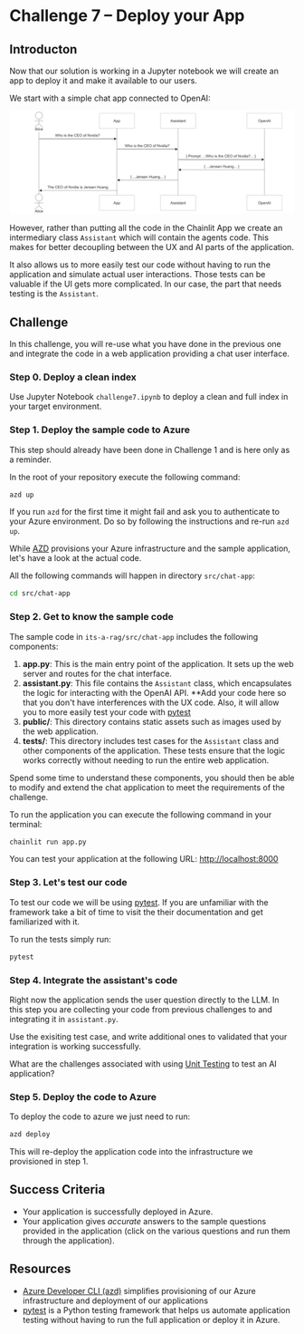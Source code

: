 # Challenge 7 – Deploy your App

## Introducton

Now that our solution is working in a Jupyter notebook we will create an app
to deploy it and make it available to our users.

We start with a simple chat app connected to OpenAI:

![RAG](../../assets/images/chat_with_llm.png)

However, rather than putting all the code in the Chainlit App we create an intermediary class `Assistant` which will contain the agents code. This makes for better decoupling between the UX and AI parts of the application. 

It also allows us to more easily test our code without having to run the application and simulate actual user interactions. Those tests can be valuable if the UI gets more complicated. In our case, the part that needs testing is the `Assistant`.

## Challenge

In this challenge, you will re-use what you have done in the previous one and 
integrate the code in a web application providing a chat user interface.

### Step 0. Deploy a clean index

Use Jupyter Notebook `challenge7.ipynb` to deploy a clean and full index in your target environment.

### Step 1. Deploy the sample code to Azure

This step should already have been done in Challenge 1 and is here only as a reminder.

In the root of your repository execute the following command: 
```bash
azd up
```
If you run `azd` for the first time it might fail and ask you to authenticate to your Azure environment. Do so by following the instructions and re-run `azd up`.

While [AZD](https://learn.microsoft.com/en-us/azure/developer/azure-developer-cli/) provisions your Azure infrastructure and the sample application, let's have a look at the actual code.

All the following commands will happen in directory `src/chat-app`:

```bash
cd src/chat-app
```

### Step 2. Get to know the sample code

The sample code in `its-a-rag/src/chat-app` includes the following components:

1. **app.py**: This is the main entry point of the application. It sets up the web server and routes for the chat interface.
2. **assistant.py**: This file contains the `Assistant` class, which encapsulates the logic for interacting with the OpenAI API. **Add your code here so that you don't have interferences with the UX code. Also, it will allow you to more easily test  your code with [pytest](https://docs.pytest.org/en/stable/)
3. **public/**: This directory contains static assets such as images used by the web application.
5. **tests/**: This directory includes test cases for the `Assistant` class and other components of the application. These tests ensure that the logic works correctly without needing to run the entire web application.

Spend some time to understand these components, you should then be able to modify and extend the chat application to meet the requirements of the challenge.

To run the application you can execute the following command in your terminal:
```bash
chainlit run app.py
```

You can test your application at the following URL: [http://localhost:8000](http://localhost:8000)

### Step 3. Let's test our code

To test our code we will be using [pytest](https://docs.pytest.org/en/stable/). If you are unfamiliar with the framework take a bit of time to visit the their documentation and get familiarized with it.

To run the tests simply run:
```bash
pytest
```

### Step 4. Integrate the assistant's code

Right now the application sends the user question directly to the LLM. In this step you are collecting your code from previous challenges to and integrating it in `assistant.py`.

Use the exisiting test case, and write additional ones to validated that your integration is working successfully.

What are the challenges associated with using [Unit Testing](https://en.wikipedia.org/wiki/Unit_testing) to test an AI application?

### Step 5. Deploy the code to Azure

To deploy the code to azure we just need to run:

```bash
azd deploy
```

This will re-deploy the application code into the infrastructure we provisioned in step 1.

## Success Criteria

- Your application is successfully deployed in Azure.
- Your application gives _accurate_ answers to the sample questions provided in the application (click on the various questions and run them through the application).

## Resources

* [Azure Developer CLI (azd)](https://learn.microsoft.com/en-us/azure/developer/azure-developer-cli/) simplifies provisioning of our Azure infrastructure and deployment of our applications
* [pytest](https://docs.pytest.org/en/stable/) is a Python testing framework that helps us automate application testing without having to run the full application or deploy it in Azure.